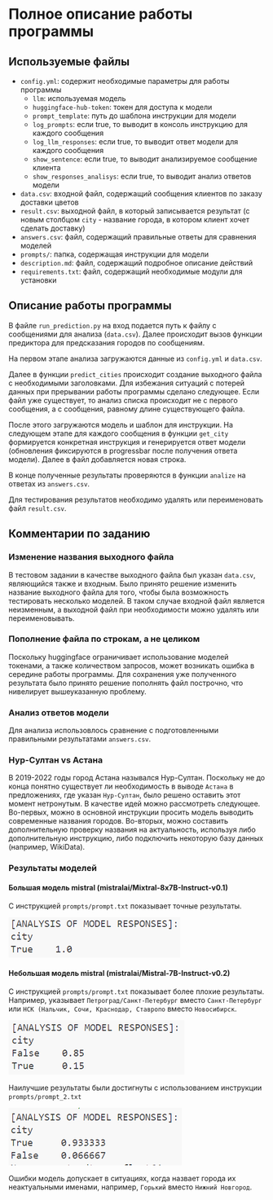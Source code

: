 # Полное описание работы программы

## Используемые файлы

- `config.yml`: содержит необходимые параметры для работы программы
	- `llm`: используемая модель
    - `huggingface-hub-token`: токен для доступа к модели
    - `prompt_template`: путь до шаблона инструкции для модели
    - `log_prompts`: если true, то выводит в консоль инструкцию для каждого сообщения
    - `log_llm_responses`: если true, то выводит ответ модели для каждого сообщения
    - `show_sentence`: если true, то выводит анализируемое сообщение клиента
    - `show_responses_analisys`: если true, то выводит анализ ответов модели
- `data.csv`: входной файл, содержащий сообщения клиентов по заказу доставки цветов
- `result.csv`: выходной файл, в который записывается результат (с новым столбцом `city` - название города, в котором клиент хочет сделать доставку)
- `answers.csv`: файл, содержащий правильные ответы для сравнения моделей
- `prompts/`: папка, содержащая инструкции для модели
- `description.md`: файл, содержащий подробное описание действий
- `requirements.txt`: файл, содержащий  необходимые модули для установки


## Описание работы программы
В файле `run_prediction.py` на вход подается путь к файлу с сообщениями для анализа (`data.csv`).
Далее происходит вызов функции предиктора для предсказания городов по сообщениям.

На первом этапе анализа загружаются данные из `config.yml` и `data.csv`.

Далее в функции `predict_cities` происходит создание выходного файла с необходимыми заголовками. Для избежания ситуаций с потерей данных при прерывании работы программы сделано следующее. Если файл уже существует, то анализ списка происходит не с первого сообщения, а с сообщения, равному длине существующего файла.

После этого загружаются модель и шаблон для инструкции. На следующем этапе для каждого сообщения в функции `get_city` формируется конкретная инструкция и генерируется ответ модели (обновления фиксируются в progressbar после получения ответа модели). Далее в файл добавляется новая строка.

В конце полученные результаты проверяются в функции `analize` на ответах из `answers.csv`.

Для тестирования результатов необходимо удалять или переименовать файл `result.csv`.

## Комментарии по заданию

### Изменение названия выходного файла
В тестовом задании в качестве выходного файла был указан `data.csv`, являющийся также и входным. Было принято решение изменить название выходного файла для того, чтобы была возможность тестировать несколько моделей. В таком случае входной файл является неизменным, а выходной файл при необходимости можно удалять или переименовывать.

### Пополнение файла по строкам, а не целиком
Поскольку huggingface ограничивает использование моделей токенами, а также количеством запросов, может возникать ошибка в середине работы программы. Для сохранения уже полученного результата было принято решение пополнять файл построчно, что нивелирует вышеуказанную проблему.

### Анализ ответов модели
Для анализа использовлось сравнение с подготовленными правильными результатами `answers.csv`.

### Нур-Султан vs Астана
В 2019-2022 годы город Астана назывался Нур-Султан. Поскольку не до конца понятно существует ли необходимость в выводе `Астана` в предложениях, где указан `Нур-Султан`, было решено оставить этот момент нетронутым.
В качестве идей можно рассмотреть следующее.  Во-первых, можно в основной инструкции просить модель выводить современные названия городов. Во-вторых, можно составить дополнительную проверку названия на актуальность, используя либо дополнительную инструкцию, либо подключить некоторую базу данных (например, WikiData).

### Результаты моделей

#### Большая модель mistral (mistralai/Mixtral-8x7B-Instruct-v0.1)
С инструкцией `prompts/prompt.txt` показывает точные результаты. 

![alt text](images/image_1.png)

#### Небольшая модель mistral (mistralai/Mistral-7B-Instruct-v0.2)
С инструкцией `prompts/prompt.txt` показывает более плохие результаты. Например, указывает `Петроград/Санкт-Петербург` вместо `Санкт-Петербург` или `НСК (Нальчик, Сочи, Краснодар, Ставропо` вместо `Новосибирск`.

![alt text](images/image_2.png)

Наилучшие результаты были достигнуты с использованием инструкции `prompts/prompt_2.txt`

![alt text](images/image_3.png)

Ошибки модель допускает в ситуациях, когда назвает города их неактуальными именами, например, `Горький` вместо `Нижний Новгород`.
